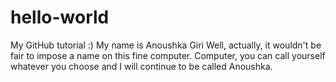 # hello-world
My GitHub tutorial :)
My name is Anoushka Giri
Well, actually, it wouldn't be fair to impose a name on this fine computer.
Computer, you can call yourself whatever you choose and I will continue to be called Anoushka.
